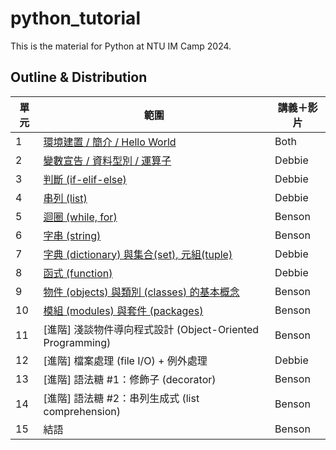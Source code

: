 # python_tutorial
This is the material for Python at NTU IM Camp 2024. 

## Outline & Distribution

| 單元 | 範圍                                                | 講義＋影片 |
| ---- | --------------------------------------------------- | ---------- |
| 1    | [環境建置 / 簡介 /  Hello World](./ch1_introduction/intro.md) | Both      |
| 2    | [變數宣告 / 資料型別 / 運算子](https://hackmd.io/@S0oLn3AFQO-Aotu3wiWMOw/r1YDotnj2) | Debbie     |
| 3    | [判斷 (if-elif-else)](https://hackmd.io/@S0oLn3AFQO-Aotu3wiWMOw/rkGh-Yooh) | Debbie     |
| 4    | [串列 (list)](https://hackmd.io/@S0oLn3AFQO-Aotu3wiWMOw/HkIWiW2t3)  | Debbie     |
| 5    | [迴圈 (while, for)](./ch5_loops_handout/loops.md)   | Benson     |
| 6    | [字串 (string)](./ch6_string_handout/string.md)     | Benson     |
| 7    | [字典 (dictionary) 與集合(set), 元組(tuple)](https://hackmd.io/@S0oLn3AFQO-Aotu3wiWMOw/SyVcuxOqn)          | Debbie     |
| 8    | [函式 (function)](https://hackmd.io/@S0oLn3AFQO-Aotu3wiWMOw/SJoGt-_52)                                     | Debbie     |
| 9    | [物件 (objects) 與類別 (classes) 的基本概念](./ch9_object_and_classes/objects_and_classes.md) | Benson     |
| 10   | [模組 (modules) 與套件 (packages)](./ch10_modules_handout/modules_and_packages.md) | Benson     |
| 11   | [進階] 淺談物件導向程式設計 (Object-Oriented Programming)    | Benson     |
| 12   | [進階] 檔案處理 (file I/O) + 例外處理                        | Debbie     |
| 13   | [進階] 語法糖 #1：修飾子 (decorator)                         | Benson |
| 14   | [進階] 語法糖 #2：串列生成式 (list comprehension)            | Benson |
| 15   | 結語                                                         | Benson |

